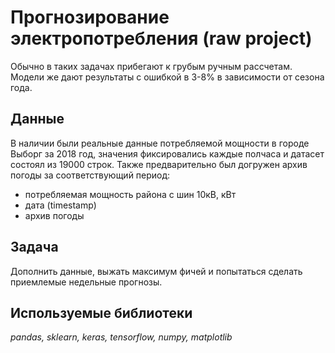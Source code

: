 # Прогнозирование электропотребления (raw project)

Обычно в таких задачах прибегают к грубым ручным рассчетам. Модели же дают результаты с ошибкой в 3-8% в зависимости от сезона года.
## Данные

В наличии были реальные данные потребляемой мощности в городе Выборг за 2018 год, значения фиксировались каждые полчаса и датасет состоял из 19000 строк. Также предварительно был догружен архив погоды за соответствующий период:

- потребляемая мощность района с шин 10кВ, кВт
- дата (timestamp)
- архив погоды

## Задача

Дополнить данные, выжать максимум фичей и попытаться сделать приемлемые недельные прогнозы.

## Используемые библиотеки
*pandas, sklearn, keras, tensorflow, numpy, matplotlib*
